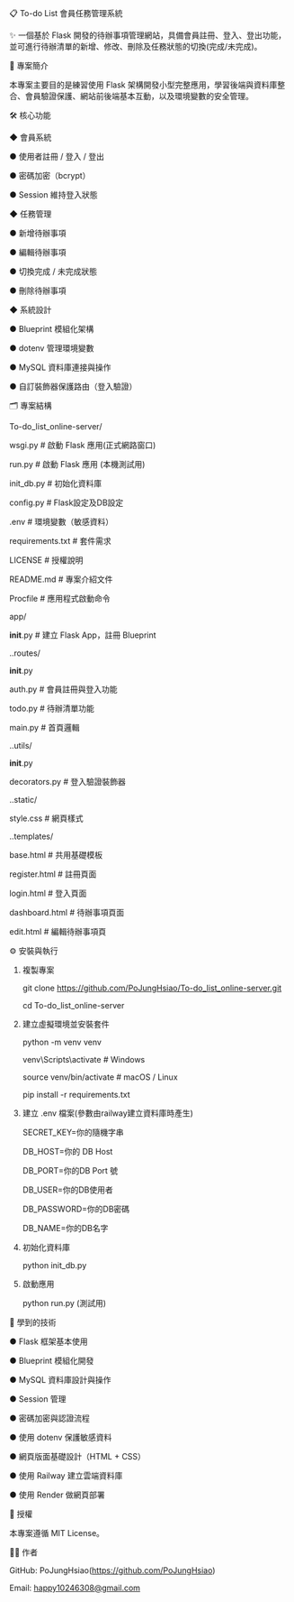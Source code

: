 📋 To-do List 會員任務管理系統

✨ 一個基於 Flask 開發的待辦事項管理網站，具備會員註冊、登入、登出功能，並可進行待辦清單的新增、修改、刪除及任務狀態的切換(完成/未完成)。

🚀 專案簡介

本專案主要目的是練習使用 Flask 架構開發小型完整應用，學習後端與資料庫整合、會員驗證保護、網站前後端基本互動，以及環境變數的安全管理。

🛠️ 核心功能

◆  會員系統

  ●  使用者註冊 / 登入 / 登出

  ●  密碼加密（bcrypt）

  ●  Session 維持登入狀態
  

◆  任務管理

  ●  新增待辦事項

  ●  編輯待辦事項

  ●  切換完成 / 未完成狀態

  ●  刪除待辦事項
  

◆  系統設計

  ●  Blueprint 模組化架構

  ●  dotenv 管理環境變數

  ●  MySQL 資料庫連接與操作

  ●  自訂裝飾器保護路由（登入驗證）
  

🗂️ 專案結構

To-do_list_online-server/

wsgi.py                  # 啟動 Flask 應用(正式網路窗口)

run.py                  # 啟動 Flask 應用 (本機測試用)

init_db.py               # 初始化資料庫

config.py                # Flask設定及DB設定

.env                     # 環境變數（敏感資料）

requirements.txt         # 套件需求

LICENSE                  # 授權說明

README.md                # 專案介紹文件

Procfile                 # 應用程式啟動命令

app/

__init__.py          # 建立 Flask App，註冊 Blueprint

..routes/

__init__.py

auth.py          # 會員註冊與登入功能

todo.py          # 待辦清單功能

main.py          # 首頁邏輯

..utils/

__init__.py      

 decorators.py    # 登入驗證裝飾器
 
..static/

style.css        # 網頁樣式

..templates/

base.html        # 共用基礎模板

register.html    # 註冊頁面

login.html       # 登入頁面

dashboard.html   # 待辦事項頁面

edit.html        # 編輯待辦事項頁


⚙️ 安裝與執行

1. 複製專案
   
   git clone https://github.com/PoJungHsiao/To-do_list_online-server.git
   
   cd To-do_list_online-server

2. 建立虛擬環境並安裝套件
   
    python -m venv venv
  
    venv\Scripts\activate   # Windows
  
    source venv/bin/activate # macOS / Linux

    pip install -r requirements.txt

3. 建立 .env 檔案(參數由railway建立資料庫時產生)
   
    SECRET_KEY=你的隨機字串
  
    DB_HOST=你的 DB Host
  
    DB_PORT=你的DB Port 號
  
    DB_USER=你的DB使用者
  
    DB_PASSWORD=你的DB密碼
  
    DB_NAME=你的DB名字

4. 初始化資料庫
   
     python init_db.py

5. 啟動應用
   
     python run.py (測試用)

🧠 學到的技術

●  Flask 框架基本使用

●  Blueprint 模組化開發

●  MySQL 資料庫設計與操作

●  Session 管理

●  密碼加密與認證流程

●  使用 dotenv 保護敏感資料

●  網頁版面基礎設計（HTML + CSS）

●  使用 Railway 建立雲端資料庫

●  使用 Render 做網頁部署

📜 授權

本專案遵循 MIT License。

🧑‍💻 作者

GitHub: PoJungHsiao(https://github.com/PoJungHsiao)

Email: happy10246308@gmail.com


